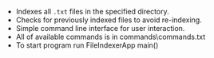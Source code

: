 - Indexes all `.txt` files in the specified directory.
- Checks for previously indexed files to avoid re-indexing.
- Simple command line interface for user interaction.
- All of available commands is in commands\commands.txt
- To start program run FileIndexerApp main()
